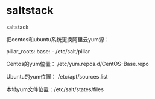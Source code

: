 # saltstack
saltstack

把centos和ubuntu系统更换阿里云yum源：

pillar_roots:
  base:
    - /etc/salt/pillar
    
    
Centos的yum位置： /etc/yum.repos.d/CentOS-Base.repo


Ubuntu的yum位置： /etc/apt/sources.list


本地yum文件位置：/etc/salt/states/files